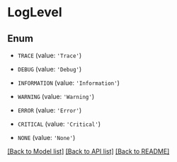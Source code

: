 # LogLevel


## Enum

* `TRACE` (value: `'Trace'`)

* `DEBUG` (value: `'Debug'`)

* `INFORMATION` (value: `'Information'`)

* `WARNING` (value: `'Warning'`)

* `ERROR` (value: `'Error'`)

* `CRITICAL` (value: `'Critical'`)

* `NONE` (value: `'None'`)

[[Back to Model list]](../README.md#documentation-for-models) [[Back to API list]](../README.md#documentation-for-api-endpoints) [[Back to README]](../README.md)


